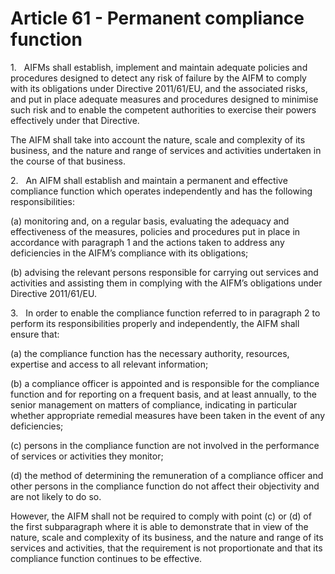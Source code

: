 # Article 61 - Permanent compliance function


1.   AIFMs shall establish, implement and maintain adequate policies and procedures designed to detect any risk of failure by the AIFM to comply with its obligations under Directive 2011/61/EU, and the associated risks, and put in place adequate measures and procedures designed to minimise such risk and to enable the competent authorities to exercise their powers effectively under that Directive.

The AIFM shall take into account the nature, scale and complexity of its business, and the nature and range of services and activities undertaken in the course of that business.

2.   An AIFM shall establish and maintain a permanent and effective compliance function which operates independently and has the following responsibilities:

(a) monitoring and, on a regular basis, evaluating the adequacy and effectiveness of the measures, policies and procedures put in place in accordance with paragraph 1 and the actions taken to address any deficiencies in the AIFM’s compliance with its obligations;

(b) advising the relevant persons responsible for carrying out services and activities and assisting them in complying with the AIFM’s obligations under Directive 2011/61/EU.

3.   In order to enable the compliance function referred to in paragraph 2 to perform its responsibilities properly and independently, the AIFM shall ensure that:

(a) the compliance function has the necessary authority, resources, expertise and access to all relevant information;

(b) a compliance officer is appointed and is responsible for the compliance function and for reporting on a frequent basis, and at least annually, to the senior management on matters of compliance, indicating in particular whether appropriate remedial measures have been taken in the event of any deficiencies;

(c) persons in the compliance function are not involved in the performance of services or activities they monitor;

(d) the method of determining the remuneration of a compliance officer and other persons in the compliance function do not affect their objectivity and are not likely to do so.

However, the AIFM shall not be required to comply with point (c) or (d) of the first subparagraph where it is able to demonstrate that in view of the nature, scale and complexity of its business, and the nature and range of its services and activities, that the requirement is not proportionate and that its compliance function continues to be effective.
